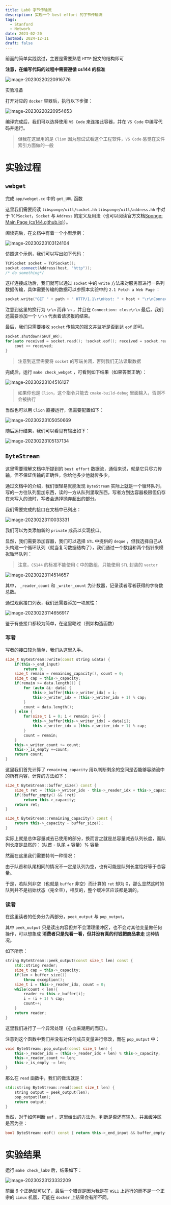 ```yaml
---
title: Lab0 字节传输流
description: 实现一个 best effort 的字节传输流
tags:
  - Stanford
  - Network
date: 2023-02-20
lastmod: 2024-12-11
draft: false
---
```


前面的简单实践跳过，主要是需要熟悉 `HTTP` 报文的结构即可

**注意，在编写代码的过程中需要遵循 cs144 的标准**

![image-20230220220916776](https://virgil-civil-1311056353.cos.ap-shanghai.myqcloud.com/img/image-20230220220916776.png)

实验准备

打开对应的 `docker` 容器后，执行以下步骤：

![image-20230220220954653](https://virgil-civil-1311056353.cos.ap-shanghai.myqcloud.com/img/image-20230220220954653.png)

编译完成后，我们可以选择使用 `VS Code` 来连接此容器，并在 `VS Code` 中编写代码并运行。

> 但我在这里用的是 `Clion` 因为想试试看这个工程软件，`VS Code` 感觉在文件索引方面做的一般

# 实验过程

## `webget`

完成 `app/webget.cc` 中的 `get_URL` 函数

这里我们需要阅读 `libsponge/uitl/socket.hh` `libsponge/uitl/address.hh` 中对于 `TCPSocket`，`Socket` 与 `Address` 的定义及用法（也可以阅读官方文档[Sponge: Main Page (cs144.github.io)](https://cs144.github.io/doc/lab0/)）。

阅读完后，在文档中有着一个小型示例：

![image-20230223103124104](https://virgil-civil-1311056353.cos.ap-shanghai.myqcloud.com/img/image-20230223103124104.png)

仿照这个示例，我们可以写出如下代码：

```cpp
TCPSocket socket = TCPSocket();
socket.connect(Address(host, "http"));
/* do something*/
```

这样连接成功后，我们就可以通过 `socket` 中的 `write` 方法来对服务器进行一系列数据传输，具体需要传输的数据可以参照本实验中的 `2.1 Fetch a Web Page` ：

```cpp
socket.write("GET " + path + " HTTP/1.1\r\nHost: " + host + "\r\nConnection: close\r\n\r\n");
```

注意到这里的换行为 `\r\n` 而非 `\n` ，并且在 `Connection: close\r\n` 最后，我们还需要添加一个 `\r\n` 代表着请求报的结束。

最后，我们只需要接收 `socket` 传输来的报文并监听是否到达 `eof` 即可。

```cpp
socket.shutdown(SHUT_WR);
for(auto received = socket.read(); !socket.eof(); received = socket.read()){
    cout << received;
}
```

> 注意到这里需要将 `socket` 的写端关闭，否则我们无法读取数据

完成后，运行 `make check_webget` ，可看到如下结果（如果答案正确）：

![image-20230223104516127](https://virgil-civil-1311056353.cos.ap-shanghai.myqcloud.com/img/image-20230223104516127.png)

> 如果你也是 `Clion`，这个指令只能去 `cmake-build-debug` 里面输入，否则不会被执行

当然也可以用 `Clion` 直接运行，但需要配置如下：

![image-20230223105050669](https://virgil-civil-1311056353.cos.ap-shanghai.myqcloud.com/img/image-20230223105050669.png)

随后运行结果，我们可以看见有输出如下：

![image-20230223105137134](https://virgil-civil-1311056353.cos.ap-shanghai.myqcloud.com/img/image-20230223105137134.png)

## `ByteStream`

这里需要理解文档中所提到的 `best effort` 数据流，通俗来说，就是它只尽力传输，但不保证传输的正确性，你给他多少他就传多少。

通过文档中的介绍，我们很轻易就能发现 `ByteStream` 实际上就是一个循环队列，写的一方往队列里加东西，读的一方从队列里取东西，写者方到达容器极限但仍存在未写入的流时，写者会选择抛弃超出的部分。

我们需要完成的接口在文档中已列出：

![image-20230223110033331](https://virgil-civil-1311056353.cos.ap-shanghai.myqcloud.com/img/image-20230223110033331.png)

我们可以为类添加新的 `private` 成员以实现接口。

显然，我们需要添加容器，我们可以选择 `STL` 中提供的 `deque` ，但我选择自己从头构建一个循环队列（就当复习数据结构了），我们通过一个数组和两个指针来模拟循环队列：

> 注意，`CS144` 的标准不能使用 `C` 中的数组，只能使用 `STL` 封装的 `vector`

![image-20230223114514657](https://virgil-civil-1311056353.cos.ap-shanghai.myqcloud.com/img/image-20230223114514657.png)

其中， `_reader_count` 和 `_writer_count` 为计数器，记录读者写者获得的字符数总数。

通过观察接口列表，我们还需要添加一项属性：

![image-20230223114656917](https://virgil-civil-1311056353.cos.ap-shanghai.myqcloud.com/img/image-20230223114656917.png)

鉴于有些接口都较为简单，在这里略过（例如构造函数）

### 写者

写者的接口较为简单，我们从这里入手。

```cpp
size_t ByteStream::write(const string &data) {
    if(this->_end_input)
        return 0;
    size_t remain = remaining_capacity(), count = 0;
    size_t cap = this->_capacity;
    if(remain >= data.length()) {
        for (auto &i: data) {
            this->_buffer[this->_writer_idx] = i;
            this->_writer_idx = (this->_writer_idx + 1) % cap;
        }
        count = data.length();
    } else {
        for(size_t i = 0; i < remain; i++) {
            this->_buffer[this->_writer_idx] = data[i];
            this->_writer_idx = (this->_writer_idx + 1) % cap;
        }
        count = remain;
    }
    this->_writer_count += count;
    this->_is_empty +=count;
    return count;
}
```

这里我们首先计算了 `remaining_capacity` 用以判断剩余的空间是否能够容纳流中的所有内容，计算的方法如下：

```cpp
size_t ByteStream::buffer_size() const {
    size_t ret = (this->_writer_idx - this->_reader_idx + this->_capacity) % this->_capacity;
    if(!buffer_empty() && !ret)
        return this->_capacity;
    return ret;
}

size_t ByteStream::remaining_capacity() const {
    return this->_capacity - buffer_size();
}
```

实际上就是总体容量减去已使用的部分，换而言之就是总容量减去队列长度，而队列长度是显然的：（队首 - 队尾 + 容量）% 容量

然而在这里我们需要特判一种情况：

由于队首和队尾相同的情况不一定是队列为空，也有可能是队列长度恰好等于总容量。

于是，若队列非空（也就是 `buffer` 非空）而计算的 `ret` 却为 0，那么显然这时的队列并不是初始状态（完全空），相反的，整个缓冲区应该都是满的。

### 读者

在这里读者的任务分为两部分，`peek_output` 与 `pop_output`。

其中 `peek_output` 只是读出内容但并不会清理缓冲区，也不会对其他变量做任何操作，可以想象成 **消费者只是先看一看，但并没有真的付钱把商品拿走** 这种情况。

如下所示：

```cpp
string ByteStream::peek_output(const size_t len) const {
    std::string reader;
    size_t cap = this->_capacity;
    if(len > buffer_size())
        throw exception();
    size_t i = this->_reader_idx, count = 0;
    while(count < len){
        reader += this->_buffer[i];
        i = (i + 1) % cap;
        count++;
    }
    return reader;
}
```

这里我们进行了一个异常处理（心血来潮用的而已）。

注意到这个函数中我们并没有对任何成员变量进行修改，而在 `pop_output` 中：

```cpp
void ByteStream::pop_output(const size_t len) {
    this->_reader_idx = (this->_reader_idx + len) % this->_capacity;
    this->_reader_count += len;
    this->_is_empty -= len;
}
```

那么在 `read` 函数中，我们的做法就是：

```cpp
std::string ByteStream::read(const size_t len) {
    string output = peek_output(len);
    pop_output(len);
    return output;
}
```

当然，对于如何判断 `eof` ，这里给出的方法为，判断是否还有输入，并且缓冲区是否为空：

```cpp
bool ByteStream::eof() const { return this->_end_input && buffer_empty(); }
```

# 实验结果

运行 `make check_lab0` 后，结果如下：

![image-20230223123332209](https://virgil-civil-1311056353.cos.ap-shanghai.myqcloud.com/img/image-20230223123332209.png)

前面 6 个正确就可以了，最后一个错误是因为我是在 `WSL1` 上运行的而不是一个正宗的 `Linux` 机器，可能在 `docker` 上结果会有所不同。
